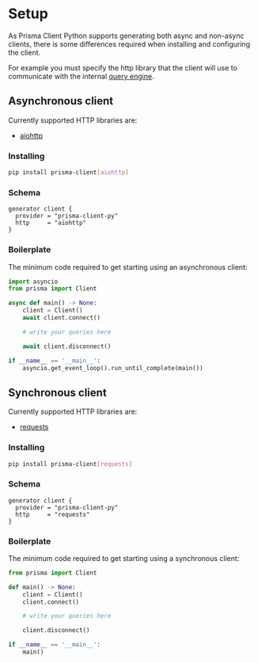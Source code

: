 # Setup

As Prisma Client Python supports generating both async and non-async clients, there is some differences required when installing and configuring the client.

For example you must specify the http library that the client will use to communicate with the internal [query engine](https://www.prisma.io/docs/concepts/overview/under-the-hood#prisma-engines).

## Asynchronous client

Currently supported HTTP libraries are:

* [aiohttp](https://github.com/aio-libs/aiohttp)

### Installing

```sh
pip install prisma-client[aiohttp]
```

### Schema

```prisma
generator client {
  provider = "prisma-client-py"
  http     = "aiohttp"
}
```

### Boilerplate

The minimum code required to get starting using an asynchronous client:

```py
import asyncio
from prisma import Client

async def main() -> None:
    client = Client()
    await client.connect()

    # write your queries here

    await client.disconnect()

if __name__ == '__main__':
    asyncio.get_event_loop().run_until_complete(main())
```

## Synchronous client

Currently supported HTTP libraries are:

* [requests](https://github.com/psf/requests)

### Installing

```sh
pip install prisma-client[requests]
```

### Schema

```prisma
generator client {
  provider = "prisma-client-py"
  http     = "requests"
}
```

### Boilerplate

The minimum code required to get starting using a synchronous client:

```py
from prisma import Client

def main() -> None:
    client = Client()
    client.connect()

    # write your queries here

    client.disconnect()

if __name__ == '__main__':
    main()
```
